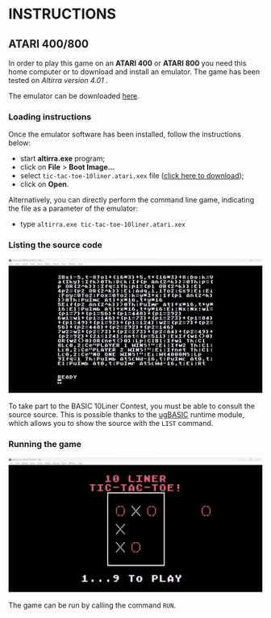 # INSTRUCTIONS

## ATARI 400/800

In order to play this game on an **ATARI 400** or **ATARI 800** you need this home computer or to download and install an emulator. The game has been tested on *Altirra version 4.01* .

The emulator can be downloaded [here](https://www.virtualdub.org/altirra.html).

### Loading instructions

Once the emulator software has been installed, follow the instructions below:
 - start **altirra.exe** program;
 - click on **File** > **Boot Image...**
 - select <code>tic-tac-toe-10liner.atari.xex</code> file ([click here to download](../bin/tic-tac-toe-10liner.atari.dsk));
 - click on **Open**.

Alternatively, you can directly perform the command line game, indicating the file as a parameter of the emulator:
 - type <code>altirra.exe tic-tac-toe-10liner.atari.xex</code>

### Listing the source code

![example of source listing](../pictures/atari-listing.png)

To take part to the BASIC 10Liner Contest, you must be able to consult the source source. This is possible thanks to the [ugBASIC](https://ugbasic.iwashere.eu) runtime module, which allows you to show the source with the `LIST` command.

### Running the game

![example of running](../pictures/atari-game.png)

The game can be run by calling the command `RUN`.
